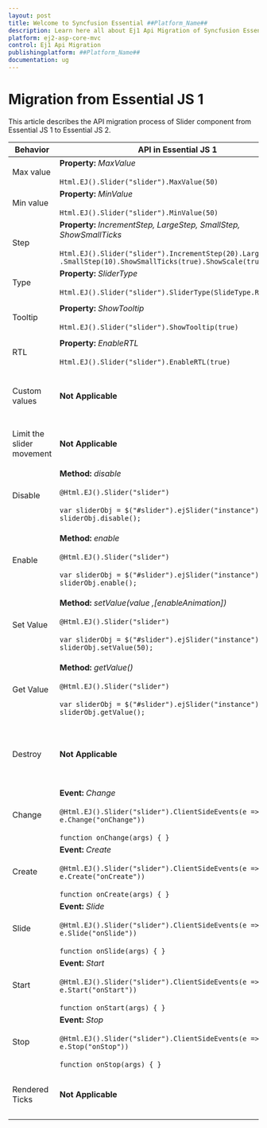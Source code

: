```yaml
---
layout: post
title: Welcome to Syncfusion Essential ##Platform_Name##
description: Learn here all about Ej1 Api Migration of Syncfusion Essential ##Platform_Name## widgets based on HTML5 and jQuery.
platform: ej2-asp-core-mvc
control: Ej1 Api Migration
publishingplatform: ##Platform_Name##
documentation: ug
---
```


# Migration from Essential JS 1

This article describes the API migration process of Slider component from Essential JS 1 to Essential JS 2.

| Behavior | API in Essential JS 1 | API in Essential JS 2 |
| --- | --- | --- |
| Max value | **Property:**  *MaxValue*  <br/><br/>  `Html.EJ().Slider("slider").MaxValue(50)` | **Property:**  *Max*  <br/><br/>  `@Html.EJS().Slider("slider").Max(50)` |
| Min value | **Property:**  *MinValue*  <br/><br/>  `Html.EJ().Slider("slider").MinValue(50)`| **Property:**  *Min*  <br/><br/>  `@Html.EJS().Slider("slider").Min(50)` |
| Step | **Property:**  *IncrementStep, LargeStep, SmallStep, ShowSmallTicks*  <br/><br/>  `Html.EJ().Slider("slider").IncrementStep(20).LargeStep(20)`<br/>`.SmallStep(10).ShowSmallTicks(true).ShowScale(true)`| **Property:**  *Ticks*  <br/><br/>  `@Html.EJS().Slider("slider").Ticks(new SliderTicksData { ShowSmallTicks = true, LargeStep = 20, SmallStep = 5, Placement = Placement.After })` |
| Type | **Property:**  *SliderType*  <br/><br/>  `Html.EJ().Slider("slider").SliderType(SlideType.Range)` | **Property:**  *Type*  <br/><br/>  `@Html.EJS().Slider("slider").Type(SliderType.Range)` |
| Tooltip | **Property:**  *ShowTooltip*  <br/><br/>  `Html.EJ().Slider("slider").ShowTooltip(true)` | **Property:**  *Tooltip*  <br/><br/>  `@Html.EJS().Slider("slider").Tooltip(new SliderTooltipData { Placement = TooltipPlacement.After, IsVisible = true })` |
| RTL | **Property:**  *EnableRTL*  <br/><br/>  `Html.EJ().Slider("slider").EnableRTL(true)` | **Property:**  *EnableRtl*  <br/><br/>  `@Html.EJS().Slider("slider").EnableRtl(true)` |
| Custom values | **Not Applicable** | **Property:**  *CustomValues*  <br/><br/>  `String[] values = { "Mon", "Tue", "Wed" };`  <br/>  `ViewBag.customValues = values;`  <br/>  <br/>  `@Html.EJS().Slider("slider").CustomValues(ViewBag.customValue)` |
| Limit the slider movement | **Not Applicable** | **Property:**  *Limits*  <br/><br/>  `@Html.EJS().Slider("slider").Limits(new SliderLimitData { Enabled = true, MinStart = 20, MinEnd = 40 })` |
| Disable | **Method:**  *disable*  <br/><br/>  `@Html.EJ().Slider("slider")`  <br/><br/>  `var sliderObj = $("#slider").ejSlider("instance");`  <br/>  `sliderObj.disable();` | **Property:**  *Enabled*  <br/><br/>  `@Html.EJS().Slider("slider")`  <br/>  <br/>  `var sliderObj = document.getElementById('slider').ej2_instances[0];`  <br/>  `sliderObj.enabled = false;` |
| Enable | **Method:**  *enable*  <br/><br/>  `@Html.EJ().Slider("slider")`  <br/><br/>  `var sliderObj = $("#slider").ejSlider("instance");`  <br/>  `sliderObj.enable();` | **Property:**  *Enabled*  <br/><br/>  `@Html.EJ().Slider("slider").Enabled(false)`  <br/>  <br/>  `var sliderObj = document.getElementById('slider').ej2_instances[0];`  <br/>  `sliderObj.enabled = true;` |
| Set Value | **Method:**  *setValue(value ,[enableAnimation])*  <br/><br/>  `@Html.EJ().Slider("slider")`<br/><br/>  `var sliderObj = $("#slider").ejSlider("instance");`  <br/>  `sliderObj.setValue(50);` | **Property:**  *value*  <br/><br/>  `@Html.EJS().Slider("slider").Enabled(false)`  <br/>  <br/>  `var sliderObj = document.getElementById('slider').ej2_instances[0];`  <br/>  `sliderObj.value = 30;` |
| Get Value | **Method:**  *getValue()*  <br/><br/>  `@Html.EJ().Slider("slider")`<br/><br/>  `var sliderObj = $("#slider").ejSlider("instance");`  <br/>  `sliderObj.getValue();` | **Property:**  *value*  <br/><br/>  `@Html.EJS().Slider("slider").Value(50)`  <br/><br/>  `var sliderObj = document.getElementById('slider').ej2_instances[0];`  <br/>  `var value = sliderObj.value;` |
| Destroy | **Not Applicable** | **Method:**  *destroy()*  <br/><br/>  `@Html.EJS().Slider("slider").Value(50)`<br/><br/>  `var sliderObj = document.getElementById('slider').ej2_instances[0];`  <br/>  `sliderObj.destroy();` |
| Change | **Event:**  *Change*  <br/><br/>  `@Html.EJ().Slider("slider").ClientSideEvents(e => e.Change("onChange"))`  <br/><br/>  `function onChange(args) { }` | **Event:**  *Changed*  <br/><br/>  `@Html.EJS().Slider("slider").Changed("onChanged")`  <br/><br/>  `function onChanged(args) { }` |
| Create | **Event:**  *Create*  <br/><br/>  `@Html.EJ().Slider("slider").ClientSideEvents(e => e.Create("onCreate"))`  <br/><br/>  `function onCreate(args) { }` | **Event:**  *Created*  <br/><br/>  `@Html.EJS().Slider("slider").Created("onCreated")`  <br/><br/>  `function onCreated(args) { }` |
| Slide | **Event:**  *Slide*  <br/><br/>  `@Html.EJ().Slider("slider").ClientSideEvents(e => e.Slide("onSlide"))`  <br/><br/>  `function onSlide(args) { }` | **Event:**  *Change*  <br/><br/>  `@Html.EJS().Slider("slider").Change("onChange")`  <br/><br/>  `function onChange(args) { }` |
| Start | **Event:**  *Start*  <br/><br/>  `@Html.EJ().Slider("slider").ClientSideEvents(e => e.Start("onStart"))`  <br/><br/>  `function onStart(args) { }` | **Event:**  *Created*  <br/><br/>  `@Html.EJS().Slider("slider").Created("onCreated")`  <br/><br/>  `function onCreated(args) { }` |
| Stop | **Event:**  *Stop*  <br/><br/>  `@Html.EJ().Slider("slider").ClientSideEvents(e => e.Stop("onStop"))`  <br/><br/>  `function onStop(args) { }` | **Event:**  *Changed*  <br/><br/>  `@Html.EJS().Slider("slider").Changed("onCreated")`  <br/><br/>  `function onChanged(args) { }`|
| Rendered Ticks | **Not Applicable** | **Event:**  *RenderedTicks*  <br/><br/>  `@Html.EJS().Slider("slider").RenderedTicks("onRenderedTicks")`  <br/><br/>  `function onRenderedTicks(args) { }` |
